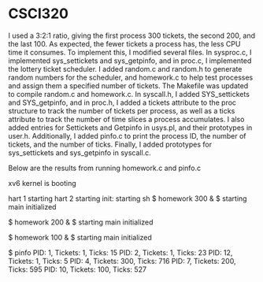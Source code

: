 # CSCI320
I used a 3:2:1 ratio, giving the first process 300 tickets, the second 200, and the last 100. As expected, the fewer tickets a process has, the less CPU time it consumes. To implement this, I modified several files. In sysproc.c, I implemented sys_settickets and sys_getpinfo, and in proc.c, I implemented the lottery ticket scheduler. I added random.c and random.h to generate random numbers for the scheduler, and homework.c to help test processes and assign them a specified number of tickets. The Makefile was updated to compile random.c and homework.c. In syscall.h, I added SYS_settickets and SYS_getpinfo, and in proc.h, I added a tickets attribute to the proc structure to track the number of tickets per process, as well as a ticks attribute to track the number of time slices a process accumulates. I also added entries for Settickets and Getpinfo in usys.pl, and their prototypes in user.h. Additionally, I added pinfo.c to print the process ID, the number of tickets, and the number of ticks. Finally, I added prototypes for sys_settickets and sys_getpinfo in syscall.c. 

Below are the results from running homework.c and pinfo.c

xv6 kernel is booting

hart 1 starting
hart 2 starting
init: starting sh
$ homework 300 &
$ starting main
initialized

$ homework 200 &
$ starting main
initialized

$ homework 100 & 
$ starting main
initialized

$ pinfo
PID: 1, Tickets: 1, Ticks: 15
PID: 2, Tickets: 1, Ticks: 23
PID: 12, Tickets: 1, Ticks: 5
PID: 4, Tickets: 300, Ticks: 716
PID: 7, Tickets: 200, Ticks: 595
PID: 10, Tickets: 100, Ticks: 527
